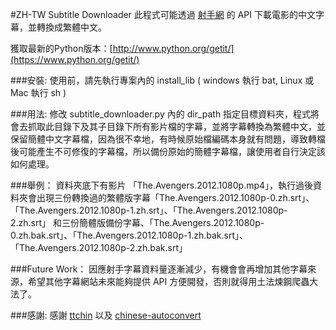 ﻿#ZH-TW Subtitle Downloader
此程式可能透過 [射手網](http://www.shooter.cn/) 的 API 下載電影的中文字幕，並轉換成繁體中文。

獲取最新的Python版本：[http://www.python.org/getit/](https://www.python.org/getit/)

###安裝:
使用前，請先執行專案內的 install_lib ( windows 執行 bat, Linux 或 Mac 執行 sh )

###用法:
修改 subtitle_downloader.py 內的 dir_path 指定目標資料夾，程式將會去抓取此目錄下及其子目錄下所有影片檔的字幕，並將字幕轉換為繁體中文，並保留簡體中文字幕檔，因為很不幸地，有時候原始檔編碼本身就有問題，導致轉檔後可能產生不可修復的字幕檔，所以備份原始的簡體字幕檔，讓使用者自行決定該如何處理。

###舉例：
資料夾底下有影片 「The.Avengers.2012.1080p.mp4」，執行過後資料夾會出現三份轉換過的繁體版字幕「The.Avengers.2012.1080p-0.zh.srt」、「The.Avengers.2012.1080p-1.zh.srt」、「The.Avengers.2012.1080p-2.zh.srt」 和三份簡體版備份字幕、「The.Avengers.2012.1080p-0.zh.bak.srt」、「The.Avengers.2012.1080p-1.zh.bak.srt」、「The.Avengers.2012.1080p-2.zh.bak.srt」

###Future Work：
因應射手字幕資料量逐漸減少，有機會會再增加其他字幕來源，希望其他字幕網站未來能夠提供 API 方便開發，否則就得用土法煉鋼爬蟲大法了。

###感謝:
感謝 [ttchin](https://github.com/ttchin/shooter-subtitle-downloader) 以及 [chinese-autoconvert](https://code.google.com/p/chinese-autoconvert/)
